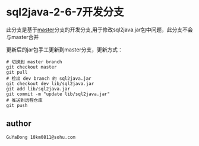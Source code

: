 # sql2java-2-6-7开发分支

此分支是基于[master](../../tree/master)分支的开发分支,用于修改sql2java.jar包中问题，此分支不会与master合并

更新后的jar包手工更新到master分支，更新方式：

	# 切换到 master branch
	git checkout master
	git pull
	# 检出 dev branch 的 sql2java.jar
	git checkout dev lib/sql2java.jar
 	git add lib/sql2java.jar
	git commit -m "update lib/sql2java.jar"
	# 推送到远程仓库
	git push

## author
	GuYaDong 10km0811@sohu.com
